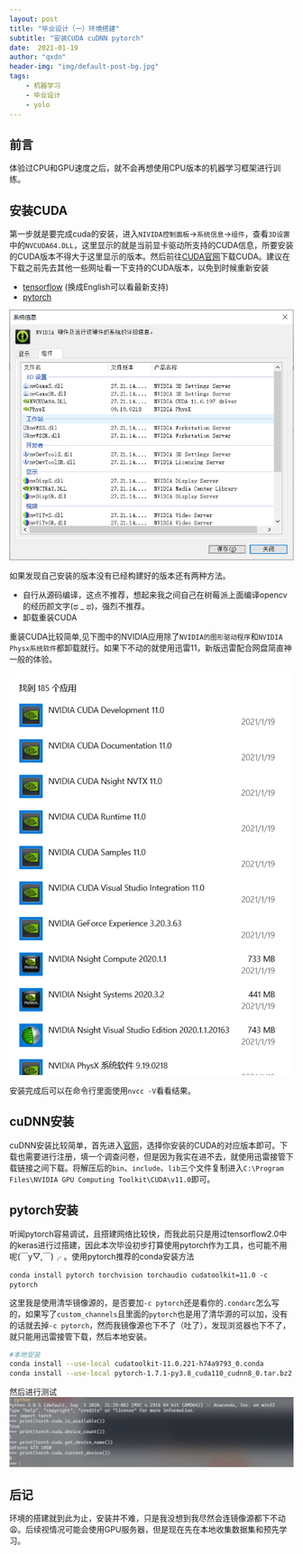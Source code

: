 ```yaml
---
layout: post
title: "毕业设计（一）环境搭建"
subtitle: "安装CUDA cuDNN pytorch"
date:  2021-01-19
author: "qxdn"
header-img: "img/default-post-bg.jpg"
tags:
    - 机器学习
    - 毕业设计
    - yolo
---
```


## 前言
体验过CPU和GPU速度之后，就不会再想使用CPU版本的机器学习框架进行训练。

## 安装CUDA
第一步就是要完成cuda的安装，进入`NIVIDA控制面板`->`系统信息`->`组件`，查看`3D设置`中的`NVCUDA64.DLL`，这里显示的就是当前显卡驱动所支持的CUDA信息，所要安装的CUDA版本不得大于这里显示的版本。然后前往[CUDA官网](https://developer.nvidia.com/zh-cn/cuda-downloads)下载CUDA。建议在下载之前先去其他一些网址看一下支持的CUDA版本，以免到时候重新安装

- [tensorflow](https://tensorflow.google.cn/install/source_windows) (换成English可以看最新支持)
- [pytorch](https://pytorch.org/get-started/locally/)

![GPU信息](/img/in-post/GraduationProject/GPUInfo.png)

如果发现自己安装的版本没有已经构建好的版本还有两种方法。
- 自行从源码编译，这点不推荐，想起来我之间自己在树莓派上面编译opencv的经历颜文字(ಥ _ ಥ)，强烈不推荐。
- 卸载重装CUDA

重装CUDA比较简单,见下图中的NVIDIA应用除了`NVIDIA的图形驱动程序`和`NVIDIA Physx系统软件`都卸载就行。如果下不动的就使用迅雷11，新版迅雷配合网盘简直神一般的体验。

![GPU信息](/img/in-post/GraduationProject/uninstall.png)


安装完成后可以在命令行里面使用`nvcc -V`看看结果。

## cuDNN安装
cuDNN安装比较简单，首先进入[官网](https://developer.nvidia.com/rdp/cudnn-archive)，选择你安装的CUDA的对应版本即可。下载也需要进行注册，填一个调查问卷，但是因为我实在进不去，就使用迅雷接管下载链接之间下载。将解压后的`bin`、`include`、`lib`三个文件复制进入`C:\Program Files\NVIDIA GPU Computing Toolkit\CUDA\v11.0`即可。


## pytorch安装
听闻pytorch容易调试，且搭建网络比较快，而我此前只是用过tensorflow2.0中的keras进行过搭建，因此本次毕设初步打算使用pytorch作为工具，也可能不用呢(￣y▽,￣)╭ 。使用pytorch推荐的conda安装方法

`conda install pytorch torchvision torchaudio cudatoolkit=11.0 -c pytorch`

这里我是使用清华镜像源的，是否要加`-c pytorch`还是看你的`.condarc`怎么写的，如果写了`custom_channels`且里面的`pytorch`也是用了清华源的可以加，没有的话就去掉`-c pytorch`，然而我镜像源也下不了（吐了），发现浏览器也下不了，就只能用迅雷接管下载，然后本地安装。
```bash
#本地安装
conda install --use-local cudatoolkit-11.0.221-h74a9793_0.conda
conda install --use-local pytorch-1.7.1-py3.8_cuda110_cudnn8_0.tar.bz2
```
然后进行测试
![verify](/img/in-post/GraduationProject/verify.png)

## 后记
环境的搭建就到此为止，安装并不难，只是我没想到我尽然会连镜像源都下不动😩。后续视情况可能会使用GPU服务器，但是现在先在本地收集数据集和预先学习。
